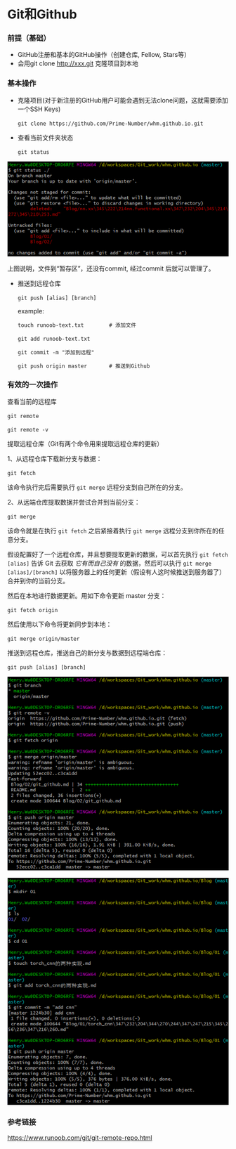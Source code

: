 # Git和Github

### 前提（基础）

- GitHub注册和基本的GitHub操作（创建仓库, Fellow, Stars等）
- 会用git clone http://xxx.git 克隆项目到本地

### 基本操作

- 克隆项目(对于新注册的GitHub用户可能会遇到无法clone问题，这就需要添加一个SSH Keys)

  `git clone https://github.com/Prime-Number/whm.github.io.git`

- 查看当前文件夹状态

  `git status`

![1572360399862](./images/1572360399862.png)

上图说明，文件到“暂存区”，还没有commit, 经过commit 后就可以管理了。

- 推送到远程仓库

  `git push [alias] [branch]`

  example:

  `touch runoob-text.txt 		# 添加文件`
  
  `git add runoob-text.txt`
  
  `git commit -m "添加到远程"`
  
  `git push origin master 		# 推送到Github`

### 有效的一次操作

查看当前的远程库

`git remote`

`git remote -v`

提取远程仓库（Git有两个命令用来提取远程仓库的更新）

1、从远程仓库下载新分支与数据：

`git fetch`

该命令执行完后需要执行 `git merge` 远程分支到自己所在的分支。

2、从远端仓库提取数据并尝试合并到当前分支：

`git merge`

该命令就是在执行 `git fetch` 之后紧接着执行 `git merge` 远程分支到你所在的任意分支。

假设配置好了一个远程仓库，并且想要提取更新的数据，可以首先执行 `git fetch [alias]` 告诉 Git 去获取 *它有而自己没有* 的数据，然后可以执行 `git merge [alias]/[branch]` 以将服务器上的任何更新（假设有人这时候推送到服务器了）合并到你的当前分支。

然后在本地进行数据更新。用如下命令更新 master 分支：

`git fetch origin`

然后使用以下命令将更新同步到本地：

`git merge origin/master`

推送到远程仓库，推送自己的新分支与数据到远程端仓库：

`git push [alias] [branch]`

![1572369326665](./images/1572369326665.png)

  ![1572369272547](./images/1572369272547.png)


### 参考链接

https://www.runoob.com/git/git-remote-repo.html
